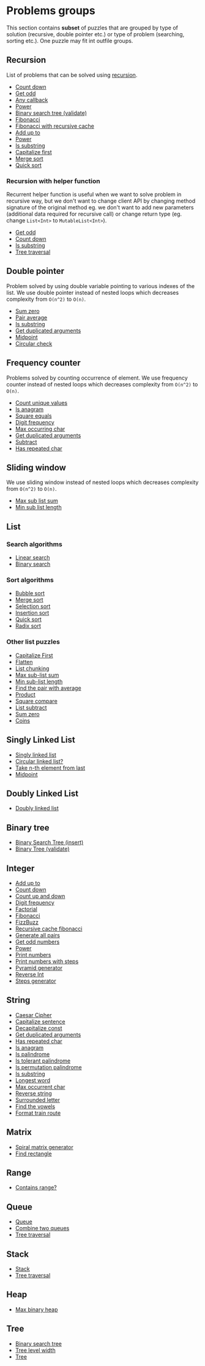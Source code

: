 # Problems groups

This section contains **subset** of puzzles that are grouped by type of solution (recursive, double pointer etc.) or
type of problem (searching, sorting etc.). One puzzle may fit int outfile groups.

## Recursion 

List of problems that can be solved using [recursion](https://en.wikipedia.org/wiki/Recursion_(computer_science)).

- [Count down](../src/test/kotlin/com/igorwojda/integer/countdown/desc.md)
- [Get odd](../src/test/kotlin/com/igorwojda/integer/getodd/desc.md)
- [Any callback](../src/test/kotlin/com/igorwojda/various/anycallback/desc.md)
- [Power](../src/test/kotlin/com/igorwojda/integer/power/desc.md)
- [Binary search tree (validate)](../src/test/kotlin/com/igorwojda/tree/binarytree/validate/desc.md)
- [Fibonacci](../src/test/kotlin/com/igorwojda/integer/fibonacci/basic/desc.md)
- [Fibonacci with recursive cache](../src/test/kotlin/com/igorwojda/integer/fibonacci/recursivecached/desc.md)
- [Add up to](../src/test/kotlin/com/igorwojda/integer/addupto/desc.md)
- [Power](../src/test/kotlin/com/igorwojda/integer/power/desc.md)
- [Is substring](../src/test/kotlin/com/igorwojda/string/issubstring/desc.md)
- [Capitalize first](../src/test/kotlin/com/igorwojda/list/capitalizeFirst/desc.md)
- [Merge sort](../src/test/kotlin/com/igorwojda/list/sort/mergesort/desc.md)
- [Quick sort](../src/test/kotlin/com/igorwojda/list/sort/quicksort/desc.md)
  
### Recursion with helper function 

Recurrent helper function is useful when we want to solve problem in recursive way, but we don't want to change client
API by changing method signature of the original method eg. we don't want to add new parameters (additional data required
for recursive call) or change return type (eg. change `List<Int>` to `MutableList<Int>`).

- [Get odd](../src/test/kotlin/com/igorwojda/integer/getodd/desc.md)
- [Count down](../src/test/kotlin/com/igorwojda/integer/countdown/desc.md)
- [Is substring](../src/test/kotlin/com/igorwojda/string/issubstring/desc.md)
- [Tree traversal](../src/test/kotlin/com/igorwojda/tree/classic/traversal/desc.md)

## Double pointer 

Problem solved by using double variable pointing to various indexes of the list. We use double pointer instead of nested
loops which decreases complexity from `O(n^2)` to `O(n)`.

- [Sum zero](../src/test/kotlin/com/igorwojda/list/sumzero/desc.md)
- [Pair average](../src/test/kotlin/com/igorwojda/list/pairaverage/desc.md)
- [Is substring](../src/test/kotlin/com/igorwojda/string/issubstring/desc.md)
- [Get duplicated arguments](../src/test/kotlin/com/igorwojda/string/getduplicatedarguments/desc.md)
- [Midpoint](../src/test/kotlin/com/igorwojda/linkedlist/singly/midpoint/desc.md)
- [Circular check](../src/test/kotlin/com/igorwojda/linkedlist/singly/circularcheck/desc.md)

## Frequency counter

Problems solved by counting occurrence of element. We use frequency counter instead of nested loops which decreases
complexity from `O(n^2)` to `O(n)`.

- [Count unique values](../src/test/kotlin/com/igorwojda/list/countuniquevalues/desc.md)
- [Is anagram](../src/test/kotlin/com/igorwojda/string/isanagram/desc.md)
- [Square equals](../src/test/kotlin/com/igorwojda/list/squareequal/desc.md)
- [Digit frequency](../src/test/kotlin/com/igorwojda/integer/digitfrequency/desc.md)
- [Max occurring char](../src/test/kotlin/com/igorwojda/string/maxchar/desc.md)
- [Get duplicated arguments](../src/test/kotlin/com/igorwojda/string/getduplicatedarguments/desc.md)
- [Subtract](../src/test/kotlin/com/igorwojda/list/subtract/desc.md)
- [Has repeated char](../src/test/kotlin/com/igorwojda/string/hasrepeatedcharacter/desc.md)

## Sliding window 

We use sliding window instead of nested loops which decreases complexity from `O(n^2)` to `O(n)`.

- [Max sub list sum](../src/test/kotlin/com/igorwojda/list/maxsublistsum/desc.md)
- [Min sub list length](../src/test/kotlin/com/igorwojda/list/minsublistlength/desc.md)

## List

### Search algorithms

- [Linear search](../src/test/kotlin/com/igorwojda/list/search/linearsearch/desc.md)
- [Binary search](../src/test/kotlin/com/igorwojda/list/search/binarysearch/desc.md)

### Sort algorithms

- [Bubble sort](../src/test/kotlin/com/igorwojda/list/sort/bubblesort/desc.md)
- [Merge sort](../src/test/kotlin/com/igorwojda/list/sort/mergesort/desc.md)
- [Selection sort](../src/test/kotlin/com/igorwojda/list/sort/selectionsort/desc.md)
- [Insertion sort](../src/test/kotlin/com/igorwojda/list/sort/insertionsort/desc.md)
- [Quick sort](../src/test/kotlin/com/igorwojda/list/sort/quicksort/desc.md)
- [Radix sort](../src/test/kotlin/com/igorwojda/list/sort/radixsort/desc.md)

### Other list puzzles

- [Capitalize First](../src/test/kotlin/com/igorwojda/list/capitalizeFirst/desc.md)
- [Flatten](../src/test/kotlin/com/igorwojda/list/flatten/desc.md)
- [List chunking](../src/test/kotlin/com/igorwojda/list/listchunk/desc.md)
- [Max sub-list sum](../src/test/kotlin/com/igorwojda/list/maxsublistsum/desc.md)
- [Min sub-list length](../src/test/kotlin/com/igorwojda/list/minsublistlength/desc.md)
- [Find the pair with average](../src/test/kotlin/com/igorwojda/list/pairaverage/desc.md)
- [Product](../src/test/kotlin/com/igorwojda/list/product/desc.md)
- [Square compare](../src/test/kotlin/com/igorwojda/list/squareequal/desc.md)
- [List subtract](../src/test/kotlin/com/igorwojda/list/subtract/desc.md)
- [Sum zero](../src/test/kotlin/com/igorwojda/list/sumzero/desc.md)
- [Coins](src/test/kotlin/com/igorwojda/list/coins/desc.md)

## Singly Linked List

- [Singly linked list](../src/test/kotlin/com/igorwojda/linkedlist/singly/base/desc.md)
- [Circular linked list?](../src/test/kotlin/com/igorwojda/linkedlist/singly/circularcheck/desc.md)
- [Take n-th element from last](../src/test/kotlin/com/igorwojda/linkedlist/singly/fromlast/desc.md)
- [Midpoint](../src/test/kotlin/com/igorwojda/linkedlist/singly/midpoint/desc.md)

## Doubly Linked List

- [Doubly linked list](../src/test/kotlin/com/igorwojda/linkedlist/doubly/base/desc.md)

## Binary tree

- [Binary Search Tree (insert)](../src/test/kotlin/com/igorwojda/tree/binarytree/insert/desc.md)
- [Binary Tree (validate)](../src/test/kotlin/com/igorwojda/tree/binarytree/validate/desc.md)

## Integer

- [Add up to](../src/test/kotlin/com/igorwojda/integer/addupto/desc.md)
- [Count down](../src/test/kotlin/com/igorwojda/integer/countdown/desc.md)
- [Count up and down](../src/test/kotlin/com/igorwojda/integer/countupanddown/desc.md)
- [Digit frequency](../src/test/kotlin/com/igorwojda/integer/digitfrequency/desc.md)
- [Factorial](../src/test/kotlin/com/igorwojda/integer/factorial/desc.md)
- [Fibonacci](../src/test/kotlin/com/igorwojda/integer/fibonacci/basic/desc.md)
- [FizzBuzz](../src/test/kotlin/com/igorwojda/integer/fizzbuzz/desc.md)
- [Recursive cache fibonacci](../src/test/kotlin/com/igorwojda/integer/fibonacci/recursivecached/desc.md)
- [Generate all pairs](../src/test/kotlin/com/igorwojda/integer/generateallpairs/desc.md)
- [Get odd numbers](../src/test/kotlin/com/igorwojda/integer/getodd/desc.md)
- [Power](../src/test/kotlin/com/igorwojda/integer/power/desc.md)
- [Print numbers](../src/test/kotlin/com/igorwojda/integer/printnumber/basic/desc.md)
- [Print numbers with steps](../src/test/kotlin/com/igorwojda/integer/printnumber/steps/desc.md)
- [Pyramid generator](../src/test/kotlin/com/igorwojda/integer/pyramidgenerator/desc.md)
- [Reverse Int](../src/test/kotlin/com/igorwojda/integer/reverse/desc.md)
- [Steps generator](../src/test/kotlin/com/igorwojda/integer/stepsgenerator/desc.md)

## String

- [Caesar Cipher](../src/test/kotlin/com/igorwojda/string/caesarcipher/desc.md)
- [Capitalize sentence](../src/test/kotlin/com/igorwojda/string/capitalizesentence/desc.md)
- [Decapitalize const](../src/test/kotlin/com/igorwojda/string/decapitalizeconst/desc.md)
- [Get duplicated arguments](../src/test/kotlin/com/igorwojda/string/getduplicatedarguments/desc.md)
- [Has repeated char](../src/test/kotlin/com/igorwojda/string/hasrepeatedcharacter/desc.md)
- [Is anagram](../src/test/kotlin/com/igorwojda/string/isanagram/desc.md)
- [Is palindrome](../src/test/kotlin/com/igorwojda/string/ispalindrome/basic/desc.md)
- [Is tolerant palindrome](../src/test/kotlin/com/igorwojda/string/ispalindrome/tolerant/desc.md)
- [Is permutation palindrome](../src/test/kotlin/com/igorwojda/string/ispalindrome/permutation/desc.md)
- [Is substring](../src/test/kotlin/com/igorwojda/string/issubstring/desc.md)
- [Longest word](../src/test/kotlin/com/igorwojda/string/longestword/desc.md)
- [Max occurrent char](../src/test/kotlin/com/igorwojda/string/maxchar/desc.md)
- [Reverse string](../src/test/kotlin/com/igorwojda/string/reverse/desc.md)
- [Surrounded letter](../src/test/kotlin/com/igorwojda/string/surroundedletter/desc.md)
- [Find the vowels](../src/test/kotlin/com/igorwojda/string/vowels/desc.md)
- [Format train route](../src/test/kotlin/com/igorwojda/list/formattrainroute/desc.md)

## Matrix

- [Spiral matrix generator](../src/test/kotlin/com/igorwojda/matrix/spiralmatrixgenerator/desc.md)
- [Find rectangle](../src/test/kotlin/com/igorwojda/matrix/findrectangle/desc.md)

## Range

- [Contains range?](../src/test/kotlin/com/igorwojda/range/containsrange/desc.md)

## Queue

- [Queue](../src/test/kotlin/com/igorwojda/queue/basic/desc.md)
- [Combine two queues](../src/test/kotlin/com/igorwojda/queue/combine/desc.md)
- [Tree traversal](../src/test/kotlin/com/igorwojda/tree/classic/traversal/desc.md)

## Stack

- [Stack](../src/test/kotlin/com/igorwojda/stack/basic/desc.md)
- [Tree traversal](../src/test/kotlin/com/igorwojda/tree/classic/traversal/desc.md)

## Heap

- [Max binary heap](../src/test/kotlin/com/igorwojda/tree/heap/maxbinaryheap/desc.md)

## Tree

- [Binary search tree](../src/test/kotlin/com/igorwojda/tree/binarysearchtree/desc.md)
- [Tree level width](../src/test/kotlin/com/igorwojda/tree/classic/levelwidth/desc.md)
- [Tree](../src/test/kotlin/com/igorwojda/tree/classic/traversal/desc.md)
